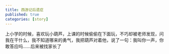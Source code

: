 ```yaml
---
title: 西游记后遗症
published: true
categories: [story]
---
```


上小学的时候，喜欢玩小葫芦，上课的时候偷偷在下面玩，不巧却被老师发现，问我在干什么，我不知道哪来的勇气，我把葫芦对着他，说了一句：我叫你一声，你敢答应吗......后来被找家长了

